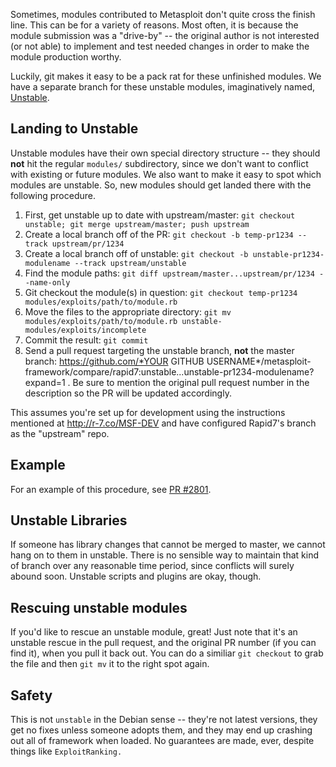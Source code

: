Sometimes, modules contributed to Metasploit don't quite cross the finish line. This can be for a variety of reasons. Most often, it is because the module submission was a "drive-by" -- the original author is not interested (or not able) to implement and test needed changes in order to make the module production worthy.

Luckily, git makes it easy to be a pack rat for these unfinished modules. We have a separate branch for these unstable modules, imaginatively named, [Unstable](https://github.com/rapid7/metasploit-framework/tree/unstable).

## Landing to Unstable

Unstable modules have their own special directory structure -- they should **not** hit the regular `modules/` subdirectory, since we don't want to conflict with existing or future modules. We also want to make it easy to spot which modules are unstable. So, new modules should get landed there with the following procedure.

1. First, get unstable up to date with upstream/master: `git checkout unstable; git merge upstream/master; push upstream`
1. Create a local branch off of the PR: `git checkout -b temp-pr1234 --track upstream/pr/1234`
1. Create a local branch off of unstable: `git checkout -b unstable-pr1234-modulename --track upstream/unstable`
1. Find the module paths: `git diff upstream/master...upstream/pr/1234 --name-only`
1. Git checkout the module(s) in question: `git checkout temp-pr1234 modules/exploits/path/to/module.rb`
1. Move the files to the appropriate directory: `git mv modules/exploits/path/to/module.rb unstable-modules/exploits/incomplete`
1. Commit the result: `git commit`
1. Send a pull request targeting the unstable branch, **not** the master branch: https://github.com/*YOUR GITHUB USERNAME*/metasploit-framework/compare/rapid7:unstable...unstable-pr1234-modulename?expand=1 . Be sure to mention the original pull request number in the description so the PR will be updated accordingly.

This assumes you're set up for development using the instructions mentioned at http://r-7.co/MSF-DEV and have configured Rapid7's branch as the "upstream" repo. 

## Example

For an example of this procedure, see [PR #2801](https://github.com/rapid7/metasploit-framework/pull/2801).

## Unstable Libraries

If someone has library changes that cannot be merged to master, we cannot hang on to them in unstable. There is no sensible way to maintain that kind of branch over any reasonable time period, since conflicts will surely abound soon. Unstable scripts and plugins are okay, though.

## Rescuing unstable modules

If you'd like to rescue an unstable module, great! Just note that it's an unstable rescue in the pull request, and the original PR number (if you can find it), when you pull it back out. You can do a similiar `git checkout` to grab the file and then `git mv` it to the right spot again.

## Safety

This is not `unstable` in the Debian sense -- they're not latest versions, they get no fixes unless someone adopts them, and they may end up crashing out all of framework when loaded. No guarantees are made, ever, despite things like `ExploitRanking.`